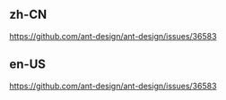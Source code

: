 ## zh-CN

https://github.com/ant-design/ant-design/issues/36583

## en-US

https://github.com/ant-design/ant-design/issues/36583
